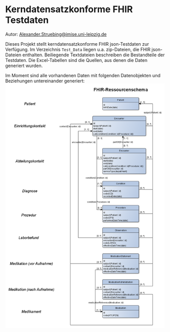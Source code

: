 # Kerndatensatzkonforme FHIR Testdaten

Autor: [Alexander.Struebing@imise.uni-leipzig.de](mailto:alexander.struebing@imise.uni-leipzig.de)

Dieses Projekt stellt kerndatensatzkonforme FHIR json-Testdaten zur Verfügung. Im Verzeichnis `Test_Data` liegen u.a. zip-Dateien, die FHIR json-Dateien enthalten. Beiliegende Textdateien beschreiben die Bestandteile der Testdaten. Die Excel-Tabellen sind die Quellen, aus denen die Daten generiert wurden.

Im Moment sind alle vorhandenen Daten mit folgenden Datenobjekten und Beziehungen untereinander generiert:
![Schema der Daten](https://github.com/medizininformatik-initiative/kerndatensatz-testdaten/blob/master/FHIR_Data_Resource_Scheme.png)

